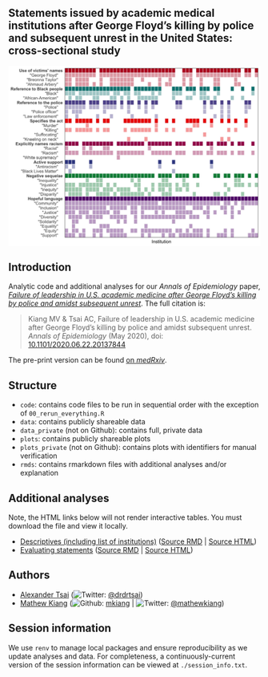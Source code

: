 
<!-- README.md is generated from README.Rmd. Please edit that file -->

## Statements issued by academic medical institutions after George Floyd’s killing by police and subsequent unrest in the United States: cross-sectional study

<p align="center">
<img src="./plots/fig1.jpg" width="700px" style="display: block; margin: auto;" />
</p>

## Introduction

Analytic code and additional analyses for our *Annals of Epidemiology*
paper, [*Failure of leadership in U.S. academic medicine after George
Floyd’s killing by police and amidst subsequent
unrest*](https://doi.org/10.1016/j.annepidem.2021.04.018). The full
citation is:

> Kiang MV & Tsai AC, Failure of leadership in U.S. academic medicine
> after George Floyd’s killing by police and amidst subsequent unrest.
> *Annals of Epidemiology* (May 2020), doi:
> [10.1101/2020.06.22.20137844](https://doi.org/10.1101/2020.06.22.20137844)

The pre-print version can be found [on
*medRxiv*](https://www.medrxiv.org/content/10.1101/2020.06.22.20137844v1).

## Structure

-   `code`: contains code files to be run in sequential order with the
    exception of `00_rerun_everything.R`
-   `data`: contains publicly shareable data
-   `data_private` (not on Github): contains full, private data
-   `plots`: contains publicly shareable plots
-   `plots_private` (not on Github): contains plots with identifiers for
    manual verification
-   `rmds`: contains rmarkdown files with additional analyses and/or
    explanation

## Additional analyses

Note, the HTML links below will not render interactive tables. You must
download the file and view it locally.

-   [Descriptives (including list of
    institutions)](https://htmlpreview.github.io/?https://github.com/mkiang/statement_analysis/blob/master/rmds/01_descriptives.html)
    ([Source
    RMD](https://github.com/mkiang/statement_analysis/blob/master/rmds/01_descriptives.Rmd)
    \| [Source
    HTML](https://github.com/mkiang/statement_analysis/blob/master/rmds/01_descriptives.html))
-   [Evaluating
    statements](https://htmlpreview.github.io/?https://github.com/mkiang/statement_analysis/blob/master/rmds/02_evaluating_statements.html)
    ([Source
    RMD](https://github.com/mkiang/statement_analysis/blob/master/rmds/02_evaluating_statements.Rmd)
    \| [Source
    HTML](https://github.com/mkiang/statement_analysis/blob/master/rmds/02_evaluating_statements.html))

## Authors

-   [Alexander
    Tsai](https://connects.catalyst.harvard.edu/Profiles/display/Person/90553)
    (![Twitter](http://i.imgur.com/wWzX9uB.png):
    [@drdrtsai](https://twitter.com/drdrtsai))
-   [Mathew Kiang](https://mathewkiang.com)
    (![Github](http://i.imgur.com/9I6NRUm.png):
    [mkiang](https://github.com/mkiang) \|
    ![Twitter](http://i.imgur.com/wWzX9uB.png):
    [@mathewkiang](https://twitter.com/mathewkiang))

## Session information

We use `renv` to manage local packages and ensure reproducibility as we
update analyses and data. For completeness, a continuously-current
version of the session information can be viewed at
`./session_info.txt`.
